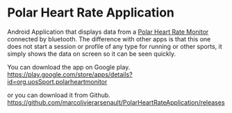 Polar Heart Rate Application
=========================

Android Application that displays data from a [Polar Heart Rate Monitor](http://www.polar.com/ca-en) connected by bluetooth.
The difference with other apps is that this one does not start a session or profile of any type for running or other sports,
it simply shows the data on screen so it can be seen quickly.

You can download the app on Google play.
https://play.google.com/store/apps/details?id=org.uosSport.polarheartmonitor

or you can download it from Github.
https://github.com/marcolivierarsenault/PolarHeartRateApplication/releases
